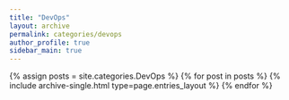 ```yaml
---
title: "DevOps"
layout: archive
permalink: categories/devops
author_profile: true
sidebar_main: true
---
```


{% assign posts = site.categories.DevOps %}
{% for post in posts %} {% include archive-single.html type=page.entries_layout %} {% endfor %}